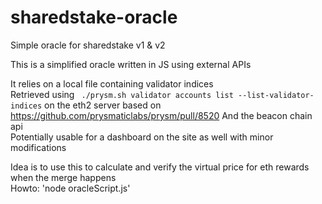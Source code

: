 # sharedstake-oracle
Simple oracle for sharedstake v1 &amp; v2

This is a simplified oracle written in JS using external APIs  

It relies on a local file containing validator indices   
Retrieved using ` ./prysm.sh validator accounts list --list-validator-indices` on the eth2 server based on https://github.com/prysmaticlabs/prysm/pull/8520
And the beacon chain api  
Potentially usable for a dashboard on the site as well with minor modifications  

Idea is to use this to calculate and verify the virtual price for eth rewards when the merge happens  
Howto: 'node oracleScript.js'  
